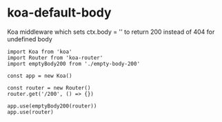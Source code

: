 # koa-default-body
Koa middleware which sets ctx.body = '' to return 200 instead of 404 for undefined body


```
import Koa from 'koa'
import Router from 'koa-router'
import emptyBody200 from './empty-body-200'

const app = new Koa()

const router = new Router()
router.get('/200', () => {})

app.use(emptyBody200(router))
app.use(router)

```
